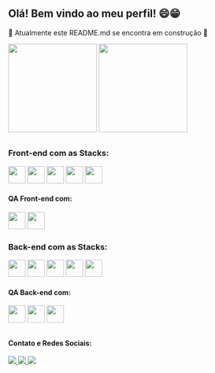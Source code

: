 ## Olá! Bem vindo ao meu perfil! 😄😁 
🚧 Atualmente este README.md se encontra em construção 🚚

<div>
  <img height='180em' src='https://github-readme-stats.vercel.app/api?username=Edi-Santos&theme=merko&count_private=true&show_icons=true' />
  <img height='180em' src='https://github-readme-stats.vercel.app/api/top-langs/?username=Edi-Santos&layout=compact&theme=merko' />
</div>

##

### Front-end com as Stacks: 
<div style='display: flex justify-content: center'>
  <img height='35em' src="https://cdn.jsdelivr.net/gh/devicons/devicon/icons/html5/html5-plain-wordmark.svg" />
  <img height='35em' src="https://cdn.jsdelivr.net/gh/devicons/devicon/icons/css3/css3-plain-wordmark.svg" />
  <img height='35em' src="https://cdn.jsdelivr.net/gh/devicons/devicon/icons/javascript/javascript-plain.svg" />
  <img height='35em' src="https://cdn.jsdelivr.net/gh/devicons/devicon/icons/react/react-original-wordmark.svg" />
  <img height='35em' src="https://cdn.jsdelivr.net/gh/devicons/devicon/icons/redux/redux-original.svg" />
</div>

#### QA Front-end com:
<div style='display: flex justify-content: center'>
  <img height='35em' src="https://cdn.jsdelivr.net/gh/devicons/devicon/icons/jest/jest-plain.svg" />
  <img height='35em' src='https://testing-library.com/img/octopus-128x128.png' />
</div>

### Back-end com as Stacks: 
<div style='display: flex justify-content: center'>
  <img height='35em' src="https://cdn.jsdelivr.net/gh/devicons/devicon/icons/nodejs/nodejs-original-wordmark.svg" />
  <img height='35em' src="https://cdn.jsdelivr.net/gh/devicons/devicon/icons/express/express-original.svg" />
  <img height='35em' src="https://cdn.jsdelivr.net/gh/devicons/devicon/icons/mysql/mysql-original-wordmark.svg" />
  <img height='35em' src="https://cdn.jsdelivr.net/gh/devicons/devicon/icons/mongodb/mongodb-original-wordmark.svg" />
  <img height='35em' src="https://cdn.jsdelivr.net/gh/devicons/devicon/icons/sequelize/sequelize-original.svg" />
</div>

#### QA Back-end com:
<div style='display: flex justify-content: center'>
  <img height='35em' src="https://cdn.jsdelivr.net/gh/devicons/devicon/icons/mocha/mocha-plain.svg" />
  <img height='35em' src="https://camo.githubusercontent.com/7ecbd4531436e4f20c1dba52a4fd4ac367cfcc20a2f62cfe7a10f32da306afc6/687474703a2f2f636861696a732e636f6d2f696d672f636861692d6c6f676f2e706e67" />
  <img height='35em' src='https://sinonjs.org/assets/images/logo.png' />
</div>

##

#### Contato e Redes Sociais:
<div>
  <a href='edsantos2822@hotmail.com' target='_blank'>
    <img src='https://img.shields.io/badge/Gmail-D14836?style=for-the-badge&logo=gmail&logoColor=white' />
  </a>
  <a href='https://www.linkedin.com/in/edimar-dos-santos-resende/' target='_blank'>
    <img src='https://img.shields.io/badge/LinkedIn-0077B5?style=for-the-badge&logo=linkedin&logoColor=white' />
  </a>
  <a href='https://www.instagram.com/_ed1santos_/' target='_blank'>
    <img src='https://img.shields.io/badge/Instagram-E4405F?style=for-the-badge&logo=instagram&logoColor=white' />
  </a>
</div>
